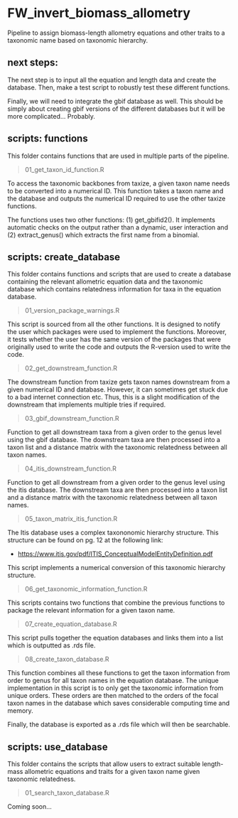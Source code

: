 
# FW_invert_biomass_allometry

Pipeline to assign biomass-length allometry equations and other traits to a taxonomic name based on taxonomic hierarchy.

## next steps:

The next step is to input all the equation and length data and create the database. Then, make a test script to robustly test these different functions.

Finally, we will need to integrate the gbif database as well. This should be simply about creating gbif versions of the different databases but it will be more complicated... Probably.

## scripts: functions

This folder contains functions that are used in multiple parts of the pipeline.

> 01_get_taxon_id_function.R

To access the taxonomic backbones from taxize, a given taxon name needs to be converted into a numerical ID. This function takes a taxon name and the database and outputs the numerical ID required to use the other taxize functions.

The functions uses two other functions: (1) get_gbifid2(). It implements automatic checks on the output rather than a dynamic, user interaction and (2) extract_genus() which extracts the first name from a binomial.

## scripts: create_database

This folder contains functions and scripts that are used to create a database containing the relevant allometric equation data and the taxonomic database which contains relatedness information for taxa in the equation database.

> 01_version_package_warnings.R

This script is sourced from all the other functions. It is designed to notify the user which packages were used to implement the functions. Moreover, it tests whether the user has the same version of the packages that were originally used to write the code and outputs the R-version used to write the code.

> 02_get_downstream_function.R

The downstream function from taxize gets taxon names downstream from a given numerical ID and database. However, it can sometimes get stuck due to a bad internet connection etc. Thus, this is a slight modification of the downstream that implements multiple tries if required.

> 03_gbif_downstream_function.R

Function to get all downstream taxa from a given order to the genus level using the gbif database. The downstream taxa are then processed into a taxon list and a distance matrix with the taxonomic relatedness between all taxon names.

> 04_itis_downstream_function.R

Function to get all downstream from a given order to the genus level using the itis database. The downstream taxa are then processed into a taxon list and a distance matrix with the taxonomic relatedness between all taxon names.

> 05_taxon_matrix_itis_function.R

The Itis database uses a complex taxononomic hierarchy structure. This structure can be found on pg. 12 at the following link: 

- https://www.itis.gov/pdf/ITIS_ConceptualModelEntityDefinition.pdf

This script implements a numerical conversion of this taxonomic hierarchy structure.

> 06_get_taxonomic_information_function.R

This scripts contains two functions that combine the previous functions to package the relevant information for a given taxon name.

> 07_create_equation_database.R

This script pulls together the equation databases and links them into a list which is outputted as .rds file.

> 08_create_taxon_database.R

This function combines all these functions to get the taxon information from order to genus for all taxon names in the equation database. The unique implementation in this script is to only get the taxonomic information from unique orders. These orders are then matched to the orders of the focal taxon names in the database which saves considerable computing time and memory.

Finally, the database is exported as a .rds file which will then be searchable.

## scripts: use_database

This folder contains the scripts that allow users to extract suitable length-mass allometric equations and traits for a given taxon name given taxonomic relatedness.

> 01_search_taxon_database.R

Coming soon...


